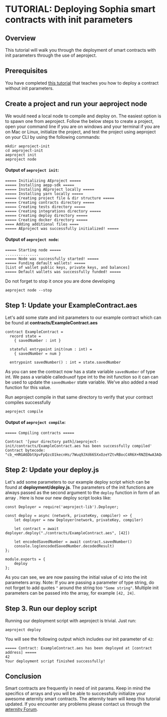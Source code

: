 # TUTORIAL: Deploying Sophia smart contracts with init parameters

## Overview

This tutorial will walk you through the deployment of smart contracts with init parameters through the use of aeproject.

## Prerequisites

You have completed [this tutorial](smart-contract-deployment-in-aeproject.md) that teaches you how to deploy a contract without init parameters.

## Create a project and run your aeproject node

We would need a local node to compile and deploy on. The easiest option is to spawn one from aeproject. Follow the below steps to create a project, open your command line if you are on windows and your terminal if you are on  Mac or Linux, initialize the project, and test the project using aeproject on your CLI by using the following commands:

```
mkdir aeproject-init
cd aeproject-init
aeproject init
aeproject node
```

#### Output of `aeproject init`:

```
===== Initializing AEproject =====
===== Installing aepp-sdk =====
===== Installing AEproject locally =====
===== Installing yarn locally =====
===== Creating project file & dir structure =====
===== Creating contracts directory =====
===== Creating tests directory =====
===== Creating integrations directory =====
===== Creating deploy directory =====
===== Creating docker directory =====
==== Adding additional files ====
===== AEproject was successfully initialized! =====
```

#### Output of `aeproject node`:

```
===== Starting node =====
...............
===== Node was successfully started! =====
===== Funding default wallets! =====
[List of wallet public keys, private keys, and balances]
===== Default wallets was successfully funded! =====
```

Do not forget to stop it once you are done developing

```
aeproject node --stop
```

## Step 1: Update your ExampleContract.aes

Let's add some state and init parameters to our example contract which can be found at **contracts/ExampleContract.aes**

```
contract ExampleContract =
  record state =
    { savedNumber : int }

  stateful entrypoint init(num : int) =
    { savedNumber = num }

  entrypoint savedNumber() : int = state.savedNumber
```

As you can see the contract now has a state variable `savedNumber` of type int. We pass a variable called`num`of type int  to the init function so it can can be used to update the `savedNumber` state variable. We've also added a read function for this value.

Run aeproject compile in that same directory to verify that your contract compiles successfully

```
aeproject compile
```

#### Output of `aeproject compile`:

```
===== Compiling contracts =====

Contract '[your directory path]/aeproject-init/contracts/ExampleContract.aes has been successfully compiled'
Contract bytecode: "cb_+HRGA6DbtXpvFpQzcO1kecnHs/7Wuq9JXd665XxOzeYZtvRBocC4R6X+RNZEHwA3AQc3AAwBACcMAhoCggEDP/7it2wBADcABygsAIIAnS8CEUTWRB8RaW5pdBHit2wBLXNhdmVkTnVtYmVygi8AhTQuMC4wAN6kD9k="
```

## Step 2: Update your deploy.js

Let's add some parameters to our example deploy script which can be found at **deployment/deploy.js**. The parameters of the init functions are always passed as the second argument to the `deploy` function in form of an array . Here is how our new deploy script looks like:

```
const Deployer = require('aeproject-lib').Deployer;

const deploy = async (network, privateKey, compiler) => {
    let deployer = new Deployer(network, privateKey, compiler)

    let contract = await deployer.deploy("./contracts/ExampleContract.aes", [42])

    let encodedSavedNumber = await contract.savedNumber()
    console.log(encodedSavedNumber.decodedResult)
};

module.exports = {
    deploy
};
```

As you can see, we are now passing the initial value of `42` into the init parameters array. Note: If you are passing a parameter of type string, do not forget to add quotes `"` around the string too `"Some string"`. Multiple init parameters can be passed into the array, for example `[42, 24]`.

## Step 3. Run our deploy script

Running our deployment script with aeproject is trivial. Just run:
```
aeproject deploy
```

You will see the following output which includes our init parameter of `42`:

```
===== Contract: ExampleContract.aes has been deployed at [contract address] =====
42
Your deployment script finished successfully!
```

## Conclusion

Smart contracts are frequently in need of init params. Keep in mind the specifics of arrays and you will be able to successfully initialize your awesome æternity smart contracts. The æternity team will keep this tutorial updated. If you encounter any problems please contact us through the [æternity Forum](https://forum.aeternity.com/c/development).
